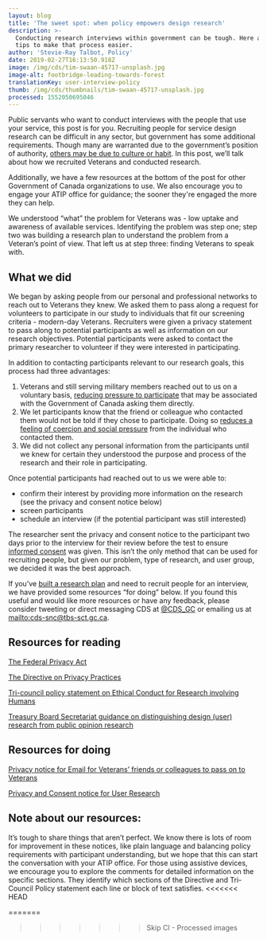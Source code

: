```yaml
---
layout: blog
title: 'The sweet spot: when policy empowers design research'
description: >-
  Conducting research interviews within government can be tough. Here are some
  tips to make that process easier.
author: 'Stevie-Ray Talbot, Policy'
date: 2019-02-27T16:13:50.918Z
image: /img/cds/tim-swaan-45717-unsplash.jpg
image-alt: footbridge-leading-towards-forest
translationKey: user-interview-policy
thumb: /img/cds/thumbnails/tim-swaan-45717-unsplash.jpg
processed: 1552050695046
---
```

Public servants who want to conduct interviews with the people that use your service, this post is for you. Recruiting people for service design research can be difficult in any sector, but government has some additional requirements. Though many are warranted due to the government’s position of authority, [others may be due to culture or habit](https://digital.canada.ca/2018/09/07/policy). In this post, we’ll talk about how we recruited Veterans and conducted research.

Additionally, we have a few resources at the bottom of the post for other Government of Canada organizations to use. We also encourage you to engage your ATIP office for guidance; the sooner they're engaged the more they can help.

We understood “what” the problem for Veterans was - low uptake and awareness of available services. Identifying the problem was step one; step two was building a research plan to understand the problem from a Veteran’s point of view. That left us at step three: finding Veterans to speak with.

## What we did

We began by asking people from our personal and professional networks to reach out to Veterans they knew. We asked them to pass along a request for volunteers to participate in our study to individuals that fit our screening criteria -  modern-day Veterans. Recruiters were given a privacy statement to pass along to potential participants as well as information on our research objectives. Potential participants were asked to contact the primary researcher to volunteer if they were interested in participating.

In addition to contacting participants relevant to our research goals, this process had three advantages: 

1. Veterans and still serving military members reached out to us on a voluntary basis, [reducing pressure to participate](http://www.pre.ethics.gc.ca/pdf/eng/tcps2-2014/TCPS_2_FINAL_Web.pdf#page=34) that may be associated with the Government of Canada asking them directly.
2. We let participants know that the friend or colleague who contacted them would not be told if they chose to participate. Doing so [reduces a feeling of coercion and social pressure](http://www.pre.ethics.gc.ca/pdf/eng/tcps2-2014/TCPS_2_FINAL_Web.pdf#page=34) from the individual who contacted them.
3. We did not collect any personal information from the participants until we knew for certain they understood the purpose and process of the research and their role in participating. 

Once potential participants had reached out to us we were able to:

* confirm their interest by providing more information on the research (see the privacy and consent notice below)
* screen participants
* schedule an interview (if the potential participant was still interested)

The researcher sent the privacy and consent notice to the participant two days prior to the interview for their review before the test to ensure [informed consent](http://www.pre.ethics.gc.ca/pdf/eng/tcps2-2014/TCPS_2_FINAL_Web.pdf#page=38) was given. This isn’t the only method that can be used for recruiting people, but given our problem, type of research, and user group, we decided it was the best approach.

If you’ve [built a research plan](https://digital.canada.ca/2018/10/26/building-a-research-plan/) and need to recruit people for an interview, we have provided some resources “for doing” below. If you found this useful and would like more resources or have any feedback, please consider tweeting or direct messaging CDS at [@CDS_GC](https://twitter.com/cds_gc?lang=en) or emailing us at <mailto:cds-snc@tbs-sct.gc.ca>.

## Resources for reading

[The Federal Privacy Act](https://laws-lois.justice.gc.ca/eng/acts/p-21/page-1.html)

[The Directive on Privacy Practices](https://www.tbs-sct.gc.ca/pol/doc-eng.aspx?id=18309#)

[Tri-council policy statement on Ethical Conduct for Research involving Humans](http://www.pre.ethics.gc.ca/pdf/eng/tcps2-2014/TCPS_2_FINAL_Web.pdf)

[Treasury Board Secretariat guidance on distinguishing design (user) research from public opinion research](https://www.canada.ca/en/treasury-board-secretariat/services/government-communications/public-opinion-research-government.html#h-4)

## Resources for doing

[Privacy notice for Email for Veterans’ friends or colleagues to pass on to Veterans](https://digital.canada.ca/files/Template-for-Recruiter.docx)

[Privacy and Consent notice for User Research](https://digital.canada.ca/files/Consent-Notice.docx)

## Note about our resources:

It’s tough to share things that aren’t perfect. We know there is lots of room for improvement in these notices, like plain language and balancing policy requirements with participant understanding, but we hope that this can start the conversation with your ATIP office. For those using assistive devices, we encourage you to explore the comments for detailed information on the specific sections. They identify which sections of the Directive and Tri-Council Policy statement each line or block of text satisfies.
<<<<<<< HEAD

=======
>>>>>>> Skip CI - Processed images
